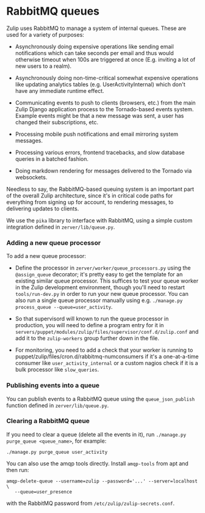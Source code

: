 # RabbitMQ queues

Zulip uses RabbitMQ to manage a system of internal queues.  These are
used for a variety of purposes:

* Asynchronously doing expensive operations like sending email
  notifications which can take seconds per email and thus would
  otherwise timeout when 100s are triggered at once (E.g. inviting a
  lot of new users to a realm).

* Asynchronously doing non-time-critical somewhat expensive operations
  like updating analytics tables (e.g. UserActivityInternal) which
  don't have any immediate runtime effect.

* Communicating events to push to clients (browsers, etc.) from the
  main Zulip Django application process to the Tornado-based events
  system.  Example events might be that a new message was sent, a user
  has changed their subscriptions, etc.

* Processing mobile push notifications and email mirroring system
  messages.

* Processing various errors, frontend tracebacks, and slow database
  queries in a batched fashion.

* Doing markdown rendering for messages delivered to the Tornado via
  websockets.

Needless to say, the RabbitMQ-based queuing system is an important
part of the overall Zulip architecture, since it's in critical code
paths for everything from signing up for account, to rendering
messages, to delivering updates to clients.

We use the `pika` library to interface with RabbitMQ, using a simple
custom integration defined in `zerver/lib/queue.py`.

### Adding a new queue processor

To add a new queue processor:

* Define the processor in `zerver/worker/queue_processors.py` using
  the `@assign_queue` decorator; it's pretty easy to get the template
  for an existing similar queue processor.  This suffices to test your
  queue worker in the Zulip development environment, though you'll
  need to restart `tools/run-dev.py` in order to run your new queue
  processor.  You can also run a single queue processor manually using
  e.g. `./manage.py process_queue --queue=user_activity`.

* So that supervisord will known to run the queue processor in
  production, you will need to define a program entry for it in
  `servers/puppet/modules/zulip/files/supervisor/conf.d/zulip.conf`
  and add it to the `zulip-workers` group further down in the file.

* For monitoring, you need to add a check that your worker is running
  to puppet/zulip/files/cron.d/rabbitmq-numconsumers if it's a
  one-at-a-time consumer like `user_activity_internal` or a custom
  nagios check if it is a bulk processor like `slow_queries`.

### Publishing events into a queue

You can publish events to a RabbitMQ queue using the
`queue_json_publish` function defined in `zerver/lib/queue.py`.

### Clearing a RabbitMQ queue

If you need to clear a queue (delete all the events in it), run
`./manage.py purge_queue <queue_name>`, for example:

```
./manage.py purge_queue user_activity
```

You can also use the amqp tools directly.  Install `amqp-tools` from
apt and then run:

```
amqp-delete-queue --username=zulip --password='...' --server=localhost \
   --queue=user_presence
```

with the RabbitMQ password from `/etc/zulip/zulip-secrets.conf`.
